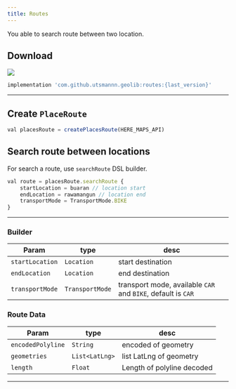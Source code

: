 ```yaml
---
title: Routes
---
```

You able to search route between two location.

## Download
![](https://jitpack.io/v/utsmannn/geolib.svg)
```jsx
implementation 'com.github.utsmannn.geolib:routes:{last_version}'
```
---

## Create `PlaceRoute`
```jsx
val placesRoute = createPlacesRoute(HERE_MAPS_API)
```

## Search route between locations
For search a route, use `searchRoute` DSL builder.
```jsx
val route = placesRoute.searchRoute {
    startLocation = buaran // location start
    endLocation = rawamangun // location end
    transportMode = TransportMode.BIKE
}
```
---

### Builder
|Param|type|desc|
|---|---|---|
|`startLocation`|`Location`|start destination|
|`endLocation`|`Location`|end destination|
|`transportMode`|`TransportMode`|transport mode, available `CAR` and `BIKE`, default is `CAR`|

### Route Data
|Param|type|desc|
|---|---|---|
|`encodedPolyline`|`String`|encoded of geometry|
|`geometries`|`List<LatLng>`|list LatLng of geometry|
|`length`|`Float`|Length of polyline decoded|

---